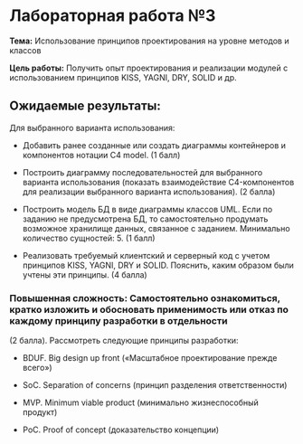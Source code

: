 # Лабораторная работа №3

**Тема:** Использование принципов проектирования на уровне методов и классов

**Цель работы:** Получить опыт проектирования и реализации модулей с использованием принципов KISS, YAGNI, DRY, SOLID и др.

## Ожидаемые результаты:
Для выбранного варианта использования:
* Добавить ранее созданные или создать диаграммы контейнеров и компонентов нотации C4 model. 
(1 балл)

* Построить диаграмму последовательностей для выбранного варианта использования (показать взаимодействие C4-компонентов для реализации выбранного варианта использования). 
(2 балла)

* Построить модель БД в виде диаграммы классов UML. Если по заданию не предусмотрена БД, то самостоятельно продумать возможное хранилище данных, связанное с заданием. Минимально количество сущностей: 5. 
(1 балл)

* Реализовать требуемый клиентский и серверный код с учетом принципов KISS, YAGNI, DRY и SOLID. Пояснить, каким образом были учтены эти принципы. 
(4  балла)

### Повышенная сложность: Самостоятельно ознакомиться, кратко изложить и обосновать применимость или отказ по каждому принципу разработки в отдельности 
(2 балла). 
Рассмотреть следующие принципы разработки: 
- BDUF. Big design up front («Масштабное проектирование прежде всего»)

- SoC. Separation оf concerns (принцип разделения ответственности)

- MVP. Minimum viable product (минимально жизнеспособный продукт)

- PoC. Proof of concept (доказательство концепции)
